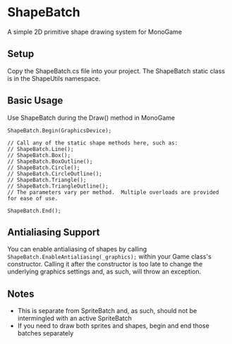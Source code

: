 # ShapeBatch
A simple 2D primitive shape drawing system for MonoGame

## Setup
Copy the ShapeBatch.cs file into your project.  The ShapeBatch static class is in the ShapeUtils namespace.

## Basic Usage
Use ShapeBatch during the Draw() method in MonoGame

```
ShapeBatch.Begin(GraphicsDevice);

// Call any of the static shape methods here, such as:
// ShapeBatch.Line();
// ShapeBatch.Box();
// ShapeBatch.BoxOutline();
// ShapeBatch.Circle();
// ShapeBatch.CircleOutline();
// ShapeBatch.Triangle();
// ShapeBatch.TriangleOutline();
// The parameters vary per method.  Multiple overloads are provided for ease of use.

ShapeBatch.End();
```

## Antialiasing Support
You can enable antialiasing of shapes by calling ```ShapeBatch.EnableAntialiasing(_graphics);``` within your Game class's constructor.  Calling it after the constructor is too late to change the underlying graphics settings and, as such, will throw an exception.

## Notes
- This is separate from SpriteBatch and, as such, should not be intermingled with an active SpriteBatch
- If you need to draw both sprites and shapes, begin and end those batches separately
